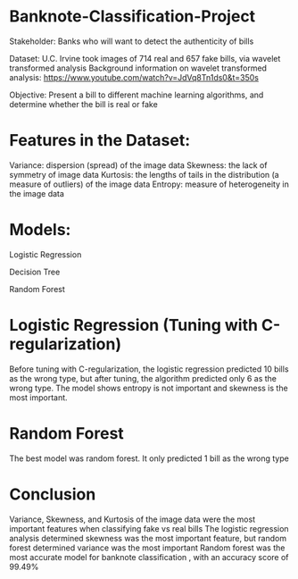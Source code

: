 # Banknote-Classification-Project

Stakeholder: Banks who will want to detect the authenticity of bills

Dataset: U.C. Irvine took images of 714 real and 657 fake bills, via wavelet transformed analysis 
Background information on wavelet transformed analysis: 
https://www.youtube.com/watch?v=JdVq8Tn1ds0&t=350s

Objective: Present a bill to different machine learning algorithms, and determine whether the bill is real or fake 

# Features in the Dataset: 
Variance: dispersion (spread) of the image data
Skewness: the lack of symmetry of image data
Kurtosis: the lengths of tails in the distribution (a measure of outliers) of the image data
Entropy: measure of heterogeneity in the image data

 # Models:
Logistic Regression 

Decision Tree 

Random Forest 

# Logistic Regression (Tuning with C-regularization)
Before tuning with C-regularization, the logistic regression predicted 10 bills as the wrong type, but after tuning, the algorithm predicted only 6 as the wrong type. The model shows entropy is not important and skewness is the most important.

# Random Forest 
The best model  was random forest. It only predicted 1 bill as the wrong type 

# Conclusion 
Variance, Skewness, and Kurtosis of the image data were the most important features when classifying fake vs real bills
The logistic regression analysis determined skewness was the most important feature, but random forest determined variance was the most important 
Random forest was the most accurate model for banknote classification , with an accuracy score of 99.49%
